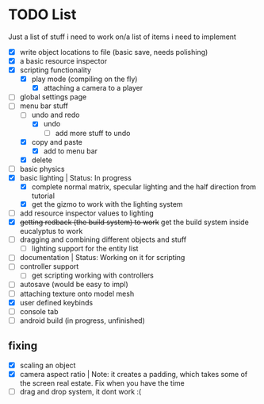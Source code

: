 # TODO List

Just a list of stuff i need to work on/a list of items i need to implement

- [x] write object locations to file (basic save, needs polishing)
- [x] a basic resource inspector
- [x] scripting functionality
  - [x] play mode (compiling on the fly)
    - [x] attaching a camera to a player
- [ ] global settings page
- [ ] menu bar stuff
  - [ ] undo and redo
    - [x] undo
      - [ ] add more stuff to undo
  - [x] copy and paste
    - [x] add to menu bar
  - [x] delete
- [ ] basic physics
- [x] basic lighting | Status: In progress
  - [x] complete normal matrix, specular lighting and the half direction from tutorial
  - [x] get the gizmo to work with the lighting system
- [ ] add resource inspector values to lighting
- [x] ~~getting redback (the build system) to work~~ get the build system inside eucalyptus to work
- [ ] dragging and combining different objects and stuff
  - [ ] lighting support for the entity list
- [ ] documentation | Status: Working on it for scripting
- [ ] controller support
  - [ ] get scripting working with controllers
- [ ] autosave (would be easy to impl)
- [ ] attaching texture onto model mesh
- [x] user defined keybinds
- [ ] console tab
- [ ] android build (in progress, unfinished)

## fixing

- [x] scaling an object
- [x] camera aspect ratio | Note: it creates a padding, which takes some of the screen real estate. Fix when you have the time
- [ ] drag and drop system, it dont work :(
